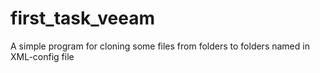 # first_task_veeam
 A simple program for cloning some files from folders to folders named in XML-config file
